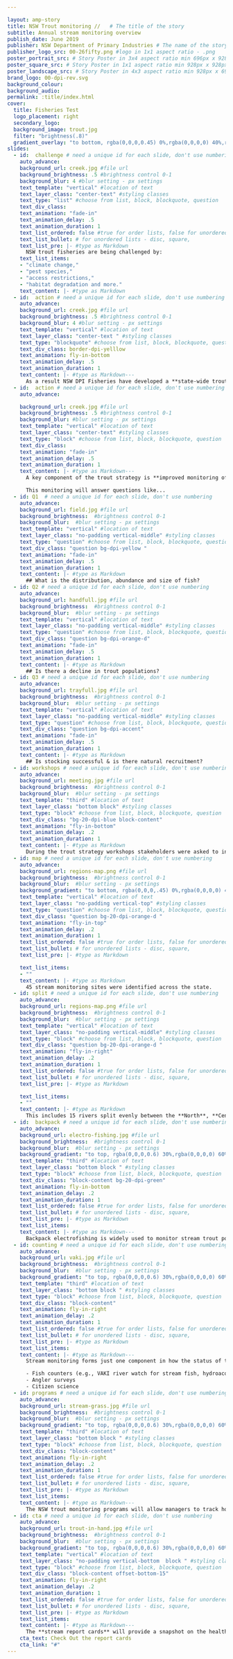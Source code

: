 ```yaml
---

layout: amp-story
title: NSW Trout monitoring //   # The title of the story
subtitle: Annual stream monitoring overview
publish_date: June 2019
publisher: NSW Department of Primary Industries # The name of the story's publisher
publisher_logo_src: 00-26fifty.png #logo in 1x1 aspect ratio - .png
poster_portrait_src: # Story Poster in 3x4 aspect ratio min 696px x 928px
poster_square_src: # Story Poster in 1x1 aspect ratio min 928px x 928px
poster_landscape_src: # Story Poster in 4x3 aspect ratio min 928px x 696px
brand_logo: 00-dpi-rev.svg
background_colour:
background_audio:
permalink: :title/index.html
cover:
  title: Fisheries Test
  logo_placement: right
  secondary_logo: 
  background_image: trout.jpg
  filter: "brightness(.8)"
  gradient_overlay: "to bottom, rgba(0,0,0,0.45) 0%,rgba(0,0,0,0) 40%,rgba(0,0,0,0) 100%"
slides:
  - id:  challenge # need a unique id for each slide, don't use numbering
    auto_advance:
    background_url: creek.jpg #file url
    background_brightness: .5 #brightness control 0-1
    background_blur: 4 #blur setting - px settings
    text_template: "vertical" #location of text
    text_layer_class: "center-text" #styling classes
    text_type: "list" #choose from list, block, blockquote, question
    text_div_class:
    text_animation: "fade-in"
    text_animation_delay: .5
    text_animation_duration: 1
    text_list_ordered: false #true for order lists, false for unordered
    text_list_bullet: # for unordered lists - disc, square,
    text_list_pre: |- #type as Markdown
      NSW trout fisheries are being challenged by:
    text_list_items:
    - "climate change,"
    - "pest species,"
    - "access restrictions,"
    - "habitat degradation and more."
    text_content: |- #type as Markdown
  - id:  action # need a unique id for each slide, don't use numbering
    auto_advance:
    background_url: creek.jpg #file url
    background_brightness: .5 #brightness control 0-1
    background_blur: 4 #blur setting - px settings
    text_template: "vertical" #location of text
    text_layer_class: "center-text " #styling classes
    text_type: "blockquote" #choose from list, block, blockquote, question
    text_div_class: border-dpi-yelllow
    text_animation: fly-in-bottom
    text_animation_delay: .5
    text_animation_duration: 1
    text_content: |- #type as Markdown---
      As a result NSW DPI Fisheries have developed a **state-wide trout strategy** to determine how to best address these challenges facing the fishery.
  - id:  action # need a unique id for each slide, don't use numbering
    auto_advance:

    background_url: creek.jpg #file url
    background_brightness: .5 #brightness control 0-1
    background_blur: #blur setting - px settings
    text_template: "vertical" #location of text
    text_layer_class: "center-text" #styling classes
    text_type: "block" #choose from list, block, blockquote, question
    text_div_class:
    text_animation: "fade-in"
    text_animation_delay: .5
    text_animation_duration: 1
    text_content: |- #type as Markdown---
      A key component of the trout strategy is **improved monitoring of trout fisheries**.

      This monitoring will answer questions like...
  - id: Q1  # need a unique id for each slide, don't use numbering
    auto_advance:
    background_url: field.jpg #file url
    background_brightness:  #brightness control 0-1
    background_blur:  #blur setting - px settings
    text_template: "vertical" #location of text
    text_layer_class: "no-padding vertical-middle" #styling classes
    text_type: "question" #choose from list, block, blockquote, question
    text_div_class: "question bg-dpi-yellow "
    text_animation: "fade-in"
    text_animation_delay: .5
    text_animation_duration: 1
    text_content: |- #type as Markdown
      ## What is the distribution, abundance and size of fish?
  - id: Q2 # need a unique id for each slide, don't use numbering
    auto_advance:
    background_url: handfull.jpg #file url
    background_brightness:  #brightness control 0-1
    background_blur:  #blur setting - px settings
    text_template: "vertical" #location of text
    text_layer_class: "no-padding vertical-middle" #styling classes
    text_type: "question" #choose from list, block, blockquote, question
    text_div_class: "question bg-dpi-orange-d"
    text_animation: "fade-in"
    text_animation_delay: .5
    text_animation_duration: 1
    text_content: |- #type as Markdown
      ## Is there a decline in trout populations?
  - id: Q3 # need a unique id for each slide, don't use numbering
    auto_advance:
    background_url: trayfull.jpg #file url
    background_brightness:  #brightness control 0-1
    background_blur:  #blur setting - px settings
    text_template: "vertical" #location of text
    text_layer_class: "no-padding vertical-middle" #styling classes
    text_type: "question" #choose from list, block, blockquote, question
    text_div_class: "question bg-dpi-accent"
    text_animation: "fade-in"
    text_animation_delay: .5
    text_animation_duration: 1
    text_content: |- #type as Markdown
      ## Is stocking successful & is there natural recruitment?
  - id: workshops # need a unique id for each slide, don't use numbering
    auto_advance:
    background_url: meeting.jpg #file url
    background_brightness:  #brightness control 0-1
    background_blur:  #blur setting - px settings
    text_template: "third" #location of text
    text_layer_class: "bottom block" #styling classes
    text_type: "block" #choose from list, block, blockquote, question
    text_div_class: "bg-20-dpi-blue block-content"
    text_animation: "fly-in-bottom"
    text_animation_delay: .2
    text_animation_duration: 1
    text_content: |- #type as Markdown
      During the trout strategy workshops stakeholders were asked to indicate key streams for spawning, monitoring and habitat rehabilitation.
  - id: map # need a unique id for each slide, don't use numbering
    auto_advance:
    background_url: regions-map.png #file url
    background_brightness:  #brightness control 0-1
    background_blur:  #blur setting - px settings
    background_gradient: "to bottom, rgba(0,0,0,.45) 0%,rgba(0,0,0,0) 40%,rgba(0,0,0,0) 100%" # add in CSS gradient
    text_template: "vertical" #location of text
    text_layer_class: "no-padding vertical-top" #styling classes
    text_type: "question" #choose from list, block, blockquote, question
    text_div_class: "question bg-20-dpi-orange-d "
    text_animation: "fly-in-top"
    text_animation_delay: .2
    text_animation_duration: 1
    text_list_ordered: false #true for order lists, false for unordered
    text_list_bullet: # for unordered lists - disc, square,
    text_list_pre: |- #type as Markdown

    text_list_items:
    - ""
    text_content: |- #type as Markdown
      45 stream monitoring sites were identified across the state.
  - id: split # need a unique id for each slide, don't use numbering
    auto_advance:
    background_url: regions-map.png #file url
    background_brightness:  #brightness control 0-1
    background_blur:  #blur setting - px settings
    text_template: "vertical" #location of text
    text_layer_class: "no-padding vertical-middle" #styling classes
    text_type: "block" #choose from list, block, blockquote, question
    text_div_class: "question bg-20-dpi-orange-d "
    text_animation: "fly-in-right"
    text_animation_delay: .2
    text_animation_duration: 1
    text_list_ordered: false #true for order lists, false for unordered
    text_list_bullet: # for unordered lists - disc, square,
    text_list_pre: |- #type as Markdown

    text_list_items:
    - ""
    text_content: |- #type as Markdown
      This includes 15 rivers split evenly between the **North**, **Central** and **Southern** NSW trout fisheries. These sites will be sampled annually to provide data on the long term trends in the fishery.
  - id:  backpack # need a unique id for each slide, don't use numbering
    auto_advance:
    background_url: electro-fishing.jpg #file url
    background_brightness:  #brightness control 0-1
    background_blur:  #blur setting - px settings
    background_gradient: "to top, rgba(0,0,0,0.6) 30%,rgba(0,0,0,0) 60%" # add in CSS gradient
    text_template: "third" #location of text
    text_layer_class: "bottom block " #styling classes
    text_type: "block" #choose from list, block, blockquote, question
    text_div_class: "block-content bg-20-dpi-green"
    text_animation: fly-in-bottom
    text_animation_delay: .2
    text_animation_duration: 1
    text_list_ordered: false #true for order lists, false for unordered
    text_list_bullet: # for unordered lists - disc, square,
    text_list_pre: |- #type as Markdown
    text_list_items:
    text_content: |- #type as Markdown---
      Backpack electrofishing is widely used to monitor stream trout populations throughout the world. Monitoring of the NSW trout populations has adopted international best practice and scientifically rigorous techniques which will allow comparison across years and to previous survey data from NSW streams.
  - id: counting # need a unique id for each slide, don't use numbering
    auto_advance:
    background_url: vaki.jpg #file url
    background_brightness:  #brightness control 0-1
    background_blur:  #blur setting - px settings
    background_gradient: "to top, rgba(0,0,0,0.6) 30%,rgba(0,0,0,0) 60%" # add in CSS gradient
    text_template: "third" #location of text
    text_layer_class: "bottom block " #styling classes
    text_type: "block" #choose from list, block, blockquote, question
    text_div_class: "block-content"
    text_animation: fly-in-right
    text_animation_delay: .2
    text_animation_duration: 1
    text_list_ordered: false #true for order lists, false for unordered
    text_list_bullet: # for unordered lists - disc, square,
    text_list_pre: |- #type as Markdown
    text_list_items:
    text_content: |- #type as Markdown---
      Stream monitoring forms just one component in how the status of the NSW trout fishery will be being monitored. Other monitoring techniques already being developed or deployed include:

      - Fish counters (e.g., VAKI river watch for stream fish, hydroacoustic biomass estimates)
      - Angler surveys
      - Citizen science
  - id: programs # need a unique id for each slide, don't use numbering
    auto_advance:
    background_url: stream-grass.jpg #file url
    background_brightness:  #brightness control 0-1
    background_blur:  #blur setting - px settings
    background_gradient: "to top, rgba(0,0,0,0.6) 30%,rgba(0,0,0,0) 60%" # add in CSS gradient
    text_template: "third" #location of text
    text_layer_class: "bottom block " #styling classes
    text_type: "block" #choose from list, block, blockquote, question
    text_div_class: "block-content"
    text_animation: fly-in-right
    text_animation_delay: .2
    text_animation_duration: 1
    text_list_ordered: false #true for order lists, false for unordered
    text_list_bullet: # for unordered lists - disc, square,
    text_list_pre: |- #type as Markdown
    text_list_items:
    text_content: |- #type as Markdown---
      The NSW trout monitoring programs will allow managers to track how the fishery is going and where possible make improvements. However, trout populations vary widely and fluctuations in populations are normal in fish populations and trout are particularly good at responding to improvements in their environment.
  - id: cta # need a unique id for each slide, don't use numbering
    auto_advance:
    background_url: trout-in-hand.jpg #file url
    background_brightness:  #brightness control 0-1
    background_blur:  #blur setting - px settings
    background_gradient: "to top, rgba(0,0,0,0.6) 30%,rgba(0,0,0,0) 60%" # add in CSS gradient
    text_template: "vertical" #location of text
    text_layer_class: "no-padding vertical-bottom  block " #styling classes
    text_type: "block" #choose from list, block, blockquote, question
    text_div_class: "block-content offset-bottom-15"
    text_animation: fly-in-right
    text_animation_delay: .2
    text_animation_duration: 1
    text_list_ordered: false #true for order lists, false for unordered
    text_list_bullet: # for unordered lists - disc, square,
    text_list_pre: |- #type as Markdown
    text_list_items:
    text_content: |- #type as Markdown---
      The **stream report cards** will provide a snapshot on the health of the fishery each year and allow fishers to be better informed on the performance of their fishery across the state.
    cta_text: Check Out the report cards
    cta_link: "#"
---
```

